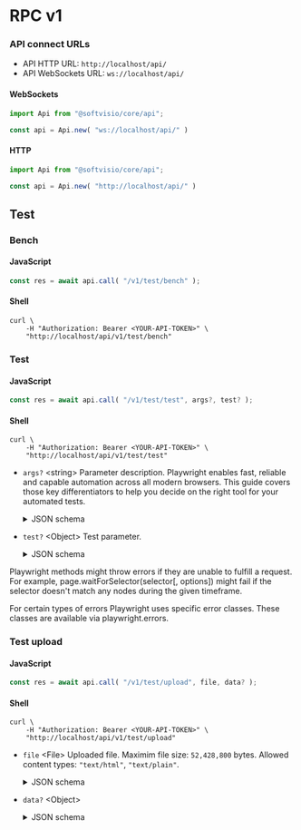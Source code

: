 # RPC v1

### API connect URLs

-   API HTTP URL: `http://localhost/api/`
-   API WebSockets URL: `ws://localhost/api/`

<!-- tabs:start -->

#### **WebSockets**

<!-- prettier-ignore -->
```javascript
import Api from "@softvisio/core/api";

const api = Api.new( "ws://localhost/api/" )
```

#### **HTTP**

<!-- prettier-ignore -->
```javascript
import Api from "@softvisio/core/api";

const api = Api.new( "http://localhost/api/" )
```

<!-- tabs:end -->

## Test

### Bench

<!-- tabs:start -->

#### **JavaScript**

<!-- prettier-ignore -->
```javascript
const res = await api.call( "/v1/test/bench" );
```

#### **Shell**

<!-- prettier-ignore -->
```shell
curl \
    -H "Authorization: Bearer <YOUR-API-TOKEN>" \
    "http://localhost/api/v1/test/bench"
```

<!-- tabs:end -->

### Test

<!-- tabs:start -->

#### **JavaScript**

<!-- prettier-ignore -->
```javascript
const res = await api.call( "/v1/test/test", args?, test? );
```

#### **Shell**

<!-- prettier-ignore -->
```shell
curl \
    -H "Authorization: Bearer <YOUR-API-TOKEN>" \
    "http://localhost/api/v1/test/test"
```

<!-- tabs:end -->

-   `args?` <string\> Parameter description. Playwright enables fast, reliable and capable automation across all modern browsers. This guide covers those key differentiators to help you decide on the right tool for your automated tests.

    <details>
        <summary>JSON schema</summary>

    ```json
    {
        "type": "string"
    }
    ```

    </details>

-   `test?` <Object\> Test parameter.

    <details>
        <summary>JSON schema</summary>

    ```json
    {
        "type": "object"
    }
    ```

    </details>

Playwright methods might throw errors if they are unable to fulfill a request. For example, page.waitForSelector(selector[, options]) might fail if the selector doesn't match any nodes during the given timeframe.

For certain types of errors Playwright uses specific error classes. These classes are available via playwright.errors.

### Test upload

<!-- tabs:start -->

#### **JavaScript**

<!-- prettier-ignore -->
```javascript
const res = await api.call( "/v1/test/upload", file, data? );
```

#### **Shell**

<!-- prettier-ignore -->
```shell
curl \
    -H "Authorization: Bearer <YOUR-API-TOKEN>" \
    "http://localhost/api/v1/test/upload"
```

<!-- tabs:end -->

-   `file` <File\> Uploaded file. Maximim file size: `52,428,800` bytes. Allowed content types: `"text/html"`, `"text/plain"`.

    <details>
        <summary>JSON schema</summary>

    ```json
    {
        "file": {
            "maxSize": 52428800,
            "contentType": ["text/plain", "text/html"]
        }
    }
    ```

    </details>

-   `data?` <Object\>

    <details>
        <summary>JSON schema</summary>

    ```json
    {
        "type": "object"
    }
    ```

    </details>
